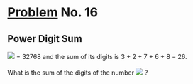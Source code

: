 # [Problem](https://projecteuler.net/problem=16) No. 16

## Power Digit Sum

<img style="background: white;" src="https://render.githubusercontent.com/render/math?math=2^15"> = 32768 and the sum of its digits is 3 + 2 + 7 + 6 + 8 = 26.<br>
<br>
What is the sum of the digits of the number <img style="background: white;" src="https://render.githubusercontent.com/render/math?math=2^1000"> ?
